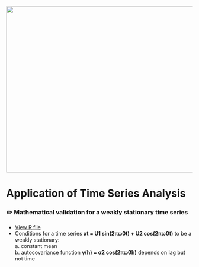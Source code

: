 
<div id="header" align="center">
  <img width="750" height="450" src="https://user-images.githubusercontent.com/64395120/191584937-bcd0a630-0997-4594-9773-917bbd66baea.png"/>
</div>


# Application of Time Series Analysis

 ### :pencil2: Mathematical validation for a weakly stationary time series
- [View R file](https://github.com/Ellypham92/applied-time-series-analysis/blob/main/Weakly%20Stationary.Rmd) <br>
- Conditions for a time series **xt = U1 sin(2πω0t) + U2 cos(2πω0t)** to be a weakly stationary: <br>
        a. constant mean <br> 
        b. autocovariance function **γ(h) = σ2 cos(2πω0h)** depends on lag but not time
